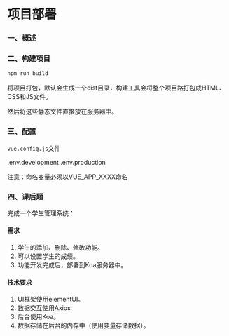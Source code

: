 # 项目部署

### 一、概述

### 二、构建项目

``` bash
npm run build
```

将项目打包，默认会生成一个dist目录，构建工具会将整个项目路打包成HTML、CSS和JS文件。

然后将这些静态文件直接放在服务器中。

### 三、配置

`vue.config.js`文件

.env.development
.env.production

注意：命名变量必须以VUE_APP_XXXX命名


### 四、课后题

完成一个学生管理系统：

#### 需求

1. 学生的添加、删除、修改功能。
2. 可以设置学生的成绩。
3. 功能开发完成后，部署到Koa服务器中。

#### 技术要求

1. UI框架使用elementUI。
2. 数据交互使用Axios
3. 后台使用Koa。
4. 数据存储在后台的内存中（使用变量存储数据）。